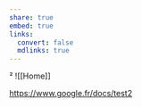 ```yaml
---
share: true
embed: true
links: 
  convert: false
  mdlinks: true
---
```

²
![[Home]]

https://www.google.fr/docs/test2